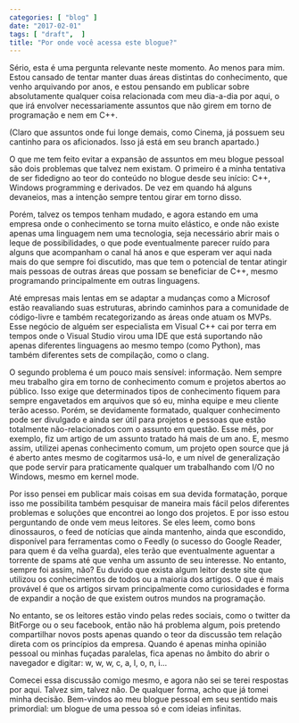 ```yaml
---
categories: [ "blog" ]
date: "2017-02-01"
tags: [ "draft",  ]
title: "Por onde você acessa este blogue?"
---
```

Sério, esta é uma pergunta relevante neste momento. Ao menos para
mim. Estou cansado de tentar manter duas áreas distintas do conhecimento,
que venho arquivando por anos, e estou pensando em publicar sobre
absolutamente qualquer coisa relacionada com meu dia-a-dia por aqui,
o que irá envolver necessariamente assuntos que não girem em torno de
programação e nem em C++.

(Claro que assuntos onde fui longe demais, como Cinema, já possuem seu
cantinho para os aficionados. Isso já está em seu branch apartado.)

O que me tem feito evitar a expansão de assuntos em meu blogue pessoal
são dois problemas que talvez nem existam. O primeiro é a minha
tentativa de ser fidedigno ao teor do conteúdo no blogue desde seu
início: C++, Windows programming e derivados. De vez em quando há
alguns devaneios, mas a intenção sempre tentou girar em torno disso.

Porém, talvez os tempos tenham mudado, e agora estando em uma empresa
onde o conhecimento se torna muito elástico, e onde não existe apenas
uma linguagem nem uma tecnologia, seja necessário abrir mais o leque
de possibilidades, o que pode eventualmente parecer ruído para alguns
que acompanham o canal há anos e que esperam ver aqui nada mais do
que sempre foi discutido, mas que tem o potencial de tentar atingir
mais pessoas de outras áreas que possam se beneficiar de C++, mesmo
programando principalmente em outras linguagens.

Até empresas mais lentas em se adaptar a mudanças como a Microsof
estão reavaliando suas estruturas, abrindo caminhos para a comunidade
de código-livre e também recategorizando as áreas onde atuam os
MVPs. Esse negócio de alguém ser especialista em Visual C++ cai por
terra em tempos onde o Visual Studio virou uma IDE que está suportando
não apenas diferentes linguagens ao mesmo tempo (como Python), mas
também diferentes sets de compilação, como o clang.

O segundo problema é um pouco mais sensível: informação. Nem sempre
meu trabalho gira em torno de conhecimento comum e projetos abertos ao
público. Isso exige que determinados tipos de conhecimento fiquem para
sempre engavetados em arquivos que só eu, minha equipe e meu cliente
terão acesso. Porém, se devidamente formatado, qualquer conhecimento
pode ser divulgado e ainda ser útil para projetos e pessoas que estão
totalmente não-relacionados com o assunto em questão. Esse mês,
por exemplo, fiz um artigo de um assunto tratado há mais de um ano. E,
mesmo assim, utilizei apenas conhecimento comum, um projeto open source
que já é aberto antes mesmo de cogitarmos usá-lo, e um nível de
generalização que pode servir para praticamente qualquer um trabalhando
com I/O no Windows, mesmo em kernel mode.

Por isso pensei em publicar mais coisas em sua devida formatação,
porque isso me possibilita também pesquisar de maneira mais fácil pelos
diferentes problemas e soluções que encontrei ao longo dos projetos. E
por isso estou perguntando de onde vem meus leitores. Se eles leem,
como bons dinossauros, o feed de notícias que ainda mantenho, ainda
que escondido, disponível para ferramentas como o Feedly (o sucesso
do Google Reader, para quem é da velha guarda), eles terão que
eventualmente aguentar a torrente de spams até que venha um assunto de
seu interesse. No entanto, sempre foi assim, não? Eu duvido que exista
algum leitor deste site que utilizou os conhecimentos de todos ou a
maioria dos artigos. O que é mais provável é que os artigos sirvam
principalmente como curiosidades e forma de expandir a noção de que
existem outros mundos na programação.

No entanto, se os leitores estão vindo pelas redes sociais, como o
twitter da BitForge ou o seu facebook, então não há problema algum,
pois pretendo compartilhar novos posts apenas quando o teor da discussão
tem relação direta com os princípios da empresa. Quando é apenas
minha opinião pessoal ou minhas fuçadas paralelas, fica apenas no
âmbito do abrir o navegador e digitar: w, w, w, c, a, l, o, n, i...

Comecei essa discussão comigo mesmo, e agora não sei se terei respostas
por aqui. Talvez sim, talvez não. De qualquer forma, acho que já tomei
minha decisão. Bem-vindos ao meu blogue pessoal em seu sentido mais
primordial: um blogue de uma pessoa só e com ideias infinitas.
